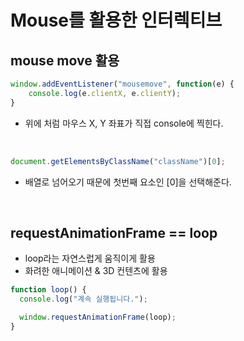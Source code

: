 # Mouse를 활용한 인터렉티브

## mouse move 활용

```javascript
window.addEventListener("mousemove", function(e) {
    console.log(e.clientX, e.clientY);
}
```

- 위에 처럼 마우스 X, Y 좌표가 직접 console에 찍힌다.

<br>

```javascript
document.getElementsByClassName("className")[0];
```

- 배열로 넘어오기 때문에 첫번째 요소인 [0]을 선택해준다.

<br>

## requestAnimationFrame == loop

- loop라는 자연스럽게 움직이게 활용
- 화려한 애니메이션 & 3D 컨텐츠에 활용

```javascript
function loop() {
  console.log("계속 실행됩니다.");

  window.requestAnimationFrame(loop);
}
```
